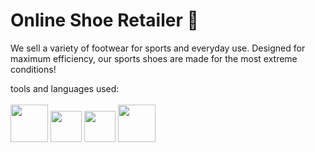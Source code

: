 <!-- in your header -->
<link rel="stylesheet" href="https://cdn.jsdelivr.net/gh/devicons/devicon@latest/devicon.min.css">

<!-- in your body -->
<i class="devicon-devicon-plain"></i>


# Online Shoe Retailer :athletic_shoe:

We sell a variety of footwear for sports and everyday use. Designed for maximum efficiency, our sports shoes are made for the most extreme conditions!

tools and languages used:
<br/><br/>
<img src="https://cdn.jsdelivr.net/gh/devicons/devicon/icons/php/php-original.svg" width = "60px" height = "auto"/>
<img src="https://cdn.jsdelivr.net/gh/devicons/devicon/icons/css3/css3-original.svg"  width = "50px" height = "auto"/>
<img src="https://cdn.jsdelivr.net/gh/devicons/devicon/icons/javascript/javascript-original.svg" width = "50px" height = "auto"/>
<img src="https://cdn.jsdelivr.net/gh/devicons/devicon/icons/mysql/mysql-original-wordmark.svg"  width = "60px" height = "auto"/>
